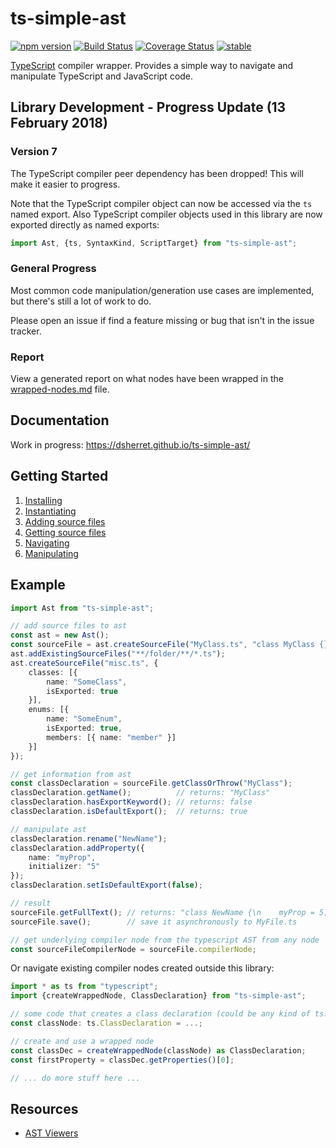 ﻿ts-simple-ast
=============

[![npm version](https://badge.fury.io/js/ts-simple-ast.svg)](https://badge.fury.io/js/ts-simple-ast)
[![Build Status](https://travis-ci.org/dsherret/ts-simple-ast.svg?branch=master)](https://travis-ci.org/dsherret/ts-simple-ast)
[![Coverage Status](https://coveralls.io/repos/dsherret/ts-simple-ast/badge.svg?branch=master&service=github)](https://coveralls.io/github/dsherret/ts-simple-ast?branch=master)
[![stable](http://badges.github.io/stability-badges/dist/stable.svg)](http://github.com/badges/stability-badges)

[TypeScript](https://github.com/Microsoft/TypeScript) compiler wrapper. Provides a simple way to navigate and manipulate TypeScript and JavaScript code.

## Library Development - Progress Update (13 February 2018)

### Version 7

The TypeScript compiler peer dependency has been dropped! This will make it easier to progress.

Note that the TypeScript compiler object can now be accessed via the `ts` named export. Also TypeScript compiler objects used in this library are now exported directly as named exports:

```ts
import Ast, {ts, SyntaxKind, ScriptTarget} from "ts-simple-ast";
```

### General Progress

Most common code manipulation/generation use cases are implemented, but there's still a lot of work to do.

Please open an issue if find a feature missing or bug that isn't in the issue tracker.

### Report

View a generated report on what nodes have been wrapped in the [wrapped-nodes.md](wrapped-nodes.md) file.

## Documentation

Work in progress: https://dsherret.github.io/ts-simple-ast/

## Getting Started

1. [Installing](https://dsherret.github.io/ts-simple-ast/)
2. [Instantiating](https://dsherret.github.io/ts-simple-ast/setup/)
3. [Adding source files](https://dsherret.github.io/ts-simple-ast/setup/adding-source-files)
4. [Getting source files](https://dsherret.github.io/ts-simple-ast/navigation/getting-source-files)
5. [Navigating](https://dsherret.github.io/ts-simple-ast/navigation/example)
6. [Manipulating](https://dsherret.github.io/ts-simple-ast/manipulation/)

## Example

```ts
import Ast from "ts-simple-ast";

// add source files to ast
const ast = new Ast();
const sourceFile = ast.createSourceFile("MyClass.ts", "class MyClass {}\nlet myClass: MyClass;\nexport default MyClass;");
ast.addExistingSourceFiles("**/folder/**/*.ts");
ast.createSourceFile("misc.ts", {
    classes: [{
        name: "SomeClass",
        isExported: true
    }],
    enums: [{
        name: "SomeEnum",
        isExported: true,
        members: [{ name: "member" }]
    }]
});

// get information from ast
const classDeclaration = sourceFile.getClassOrThrow("MyClass");
classDeclaration.getName();          // returns: "MyClass"
classDeclaration.hasExportKeyword(); // returns: false
classDeclaration.isDefaultExport();  // returns: true

// manipulate ast
classDeclaration.rename("NewName");
classDeclaration.addProperty({
    name: "myProp",
    initializer: "5"
});
classDeclaration.setIsDefaultExport(false);

// result
sourceFile.getFullText(); // returns: "class NewName {\n    myProp = 5;\n}\nlet myClass: MyClass;\n"
sourceFile.save();        // save it asynchronously to MyFile.ts

// get underlying compiler node from the typescript AST from any node
const sourceFileCompilerNode = sourceFile.compilerNode;
```

Or navigate existing compiler nodes created outside this library:

```ts
import * as ts from "typescript";
import {createWrappedNode, ClassDeclaration} from "ts-simple-ast";

// some code that creates a class declaration (could be any kind of ts.Node)
const classNode: ts.ClassDeclaration = ...; 

// create and use a wrapped node
const classDec = createWrappedNode(classNode) as ClassDeclaration;
const firstProperty = classDec.getProperties()[0];

// ... do more stuff here ...
```

## Resources

* [AST Viewers](https://dsherret.github.io/ts-simple-ast/setup/ast-viewers)
